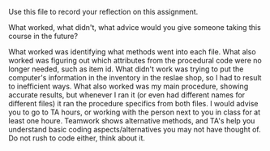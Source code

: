 Use this file to record your reflection on this assignment. 

What worked, what didn't, what advice would you give someone taking this course in the future?

What worked was identifying what methods went into each file. What also worked was figuring out which attributes from the procedural code were no longer needed, such as item id. What didn't work was trying to put the computer's information in the inventory in the reslae shop, so I had to result to inefficient ways. What also worked was my main procedure, showing accurate results, but whenever I ran it (or even had different names for different files) it ran the procedure specifics from both files. I would advise you to go to TA hours, or working with the person next to you in class for at least one houre. Teamwork shows alternative methods, and TA's help you understand basic coding aspects/alternatives you may not have thought of. Do not rush to code either, think about it.
